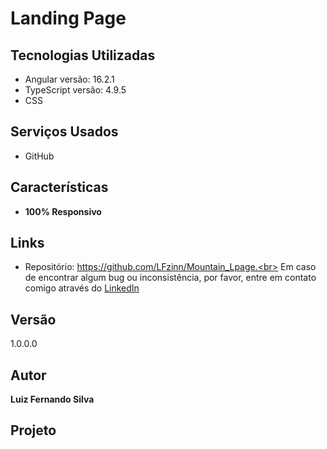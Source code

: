 # Landing Page

## Tecnologias Utilizadas

- Angular versão: 16.2.1
- TypeScript versão: 4.9.5
- CSS

## Serviços Usados

- GitHub

## Características

- **100% Responsivo**

## Links

- Repositório: https://github.com/LFzinn/Mountain_Lpage.<br>
  Em caso de encontrar algum bug ou inconsistência, por favor, entre em contato comigo através do [LinkedIn](https://www.linkedin.com/in/lfsilvaferreira/)

## Versão

1.0.0.0

## Autor

**Luiz Fernando Silva**

## Projeto
